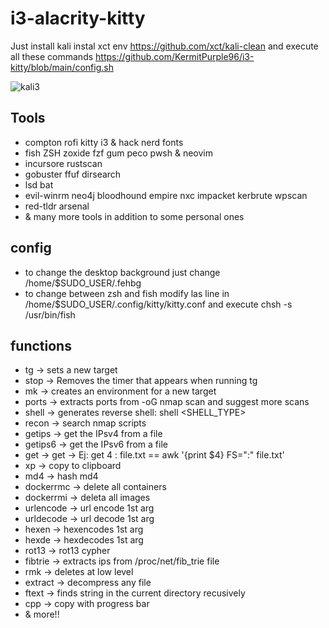 # i3-alacrity-kitty

Just install kali
instal xct env https://github.com/xct/kali-clean
and execute all these commands https://github.com/KermitPurple96/i3-kitty/blob/main/config.sh


![kali3](https://github.com/user-attachments/assets/daf99662-3a72-4c40-9de3-1053975d50ee)



## Tools
- compton rofi kitty i3 & hack nerd fonts
- fish ZSH zoxide fzf gum peco pwsh & neovim
- incursore rustscan
- gobuster ffuf dirsearch 
- lsd bat
- evil-winrm neo4j bloodhound empire nxc impacket kerbrute wpscan
- red-tldr arsenal
- & many more tools in addition to some personal ones

## config
- to change the desktop background just change /home/$SUDO_USER/.fehbg
- to change between zsh and fish modify las line in /home/$SUDO_USER/.config/kitty/kitty.conf and execute chsh -s /usr/bin/fish

## functions
- tg -> sets a new target
- stop -> Removes the timer that appears when running tg
- mk -> creates an environment for a new target
- ports -> extracts ports from -oG nmap scan and suggest more scans
- shell -> generates reverse shell: shell <IP> <PORT> <SHELL_TYPE>
- recon -> search nmap scripts
- getips -> get the IPsv4 from a file
- getips6 -> get the IPsv6 from a file
- get -> get <n campo> <FS> <archivo> -> Ej: get 4 : file.txt == awk '{print $4} FS=":" file.txt'
- xp -> copy to clipboard
- md4 -> hash md4
- dockerrmc -> delete all containers
- dockerrmi -> deleta all images
- urlencode -> url encode 1st arg
- urldecode -> url decode 1st arg
- hexen -> hexencodes 1st arg
- hexde -> hexdecodes 1st arg
- rot13 -> rot13 cypher
- fibtrie -> extracts ips from /proc/net/fib_trie file
- rmk -> deletes at low level
- extract -> decompress any file
- ftext -> finds string in the current directory recusively
- cpp -> copy with progress bar
- & more!!

